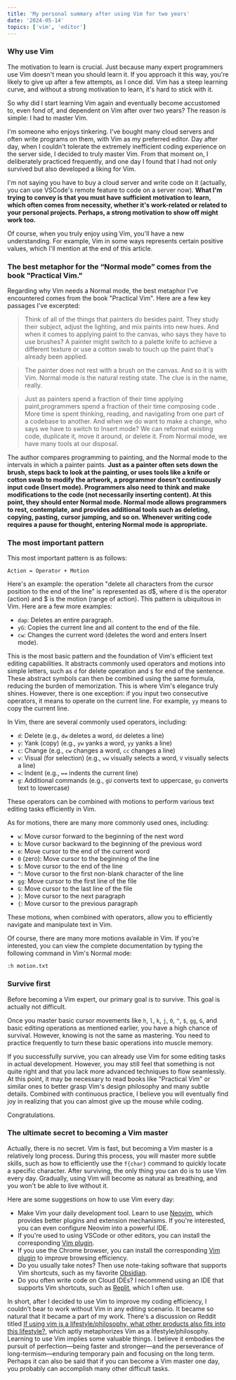 ```yaml
---
title: 'My personal summary after using Vim for two years'
date: '2024-05-14'
topics: ['vim', 'editor']
---
```


### Why use Vim

The motivation to learn is crucial. Just because many expert programmers use Vim doesn't mean you should learn it. If you approach it this way, you're likely to give up after a few attempts, as I once did. Vim has a steep learning curve, and without a strong motivation to learn, it's hard to stick with it.

So why did I start learning Vim again and eventually become accustomed to, even fond of, and dependent on Vim after over two years? The reason is simple: I had to master Vim.

I'm someone who enjoys tinkering. I've bought many cloud servers and often write programs on them, with Vim as my preferred editor. Day after day, when I couldn't tolerate the extremely inefficient coding experience on the server side, I decided to truly master Vim. From that moment on, I deliberately practiced frequently, and one day I found that I had not only survived but also developed a liking for Vim.

I'm not saying you have to buy a cloud server and write code on it (actually, you can use VSCode's remote feature to code on a server now). **What I'm trying to convey is that you must have sufficient motivation to learn, which often comes from necessity, whether it's work-related or related to your personal projects. Perhaps, a strong motivation to show off might work too.**

Of course, when you truly enjoy using Vim, you'll have a new understanding. For example, Vim in some ways represents certain positive values, which I'll mention at the end of this article.

### The best metaphor for the “Normal mode” comes from the book "Practical Vim."

Regarding why Vim needs a Normal mode, the best metaphor I've encountered comes from the book "Practical Vim". Here are a few key passages I've excerpted:

> Think of all of the things that painters do besides paint. They study their subject, adjust the lighting, and mix paints into new hues. And when it comes to applying paint to the canvas, who says they have to use brushes? A painter might switch to a palette knife to achieve a different texture or use a cotton swab to touch up the paint that's already been applied.

> The painter does not rest with a brush on the canvas. And so it is with Vim. Normal mode is the natural resting state. The clue is in the name, really.

> Just as painters spend a fraction of their time applying paint,programmers spend a fraction of their time composing code . More time is spent thinking, reading, and navigating from one part of a codebase to another. And when we do want to make a change, who says we have to switch to Insert mode? We can reformat existing code, duplicate it, move it around, or delete it. From Normal mode, we have many tools at our disposal.

The author compares programming to painting, and the Normal mode to the intervals in which a painter paints. **Just as a painter often sets down the brush, steps back to look at the painting, or uses tools like a knife or cotton swab to modify the artwork, a programmer doesn't continuously input code (Insert mode). Programmers also need to think and make modifications to the code (not necessarily inserting content). At this point, they should enter Normal mode. Normal mode allows programmers to rest, contemplate, and provides additional tools such as deleting, copying, pasting, cursor jumping, and so on. Whenever writing code requires a pause for thought, entering Normal mode is appropriate.**

### The most important pattern

This most important pattern is as follows:

```
Action = Operator + Motion
```

Here's an example: the operation "delete all characters from the cursor position to the end of the line" is represented as d$, where d is the operator (action) and $ is the motion (range of action). This pattern is ubiquitous in Vim. Here are a few more examples:

- `dap`: Deletes an entire paragraph.
- `yG`: Copies the current line and all content to the end of the file.
- `cw`: Changes the current word (deletes the word and enters Insert mode).

This is the most basic pattern and the foundation of Vim's efficient text editing capabilities. It abstracts commonly used operators and motions into simple letters, such as `d` for delete operation and `$` for end of the sentence. These abstract symbols can then be combined using the same formula, reducing the burden of memorization. This is where Vim's elegance truly shines. However, there is one exception: if you input two consecutive operators, it means to operate on the current line. For example, `yy` means to copy the current line.

In Vim, there are several commonly used operators, including:

- `d`: Delete (e.g., `dw` deletes a word, `dd` deletes a line)
- `y`: Yank (copy) (e.g., `yw` yanks a word, `yy` yanks a line)
- `c`: Change (e.g., `cw` changes a word, `cc` changes a line)
- `v`: Visual (for selection) (e.g., `vw` visually selects a word, `V` visually selects a line)
- `=`: Indent (e.g., `==` indents the current line)
- `g`: Additional commands (e.g., `gU` converts text to uppercase, `gu` converts text to lowercase)

These operators can be combined with motions to perform various text editing tasks efficiently in Vim.

As for motions, there are many more commonly used ones, including:

- `w`: Move cursor forward to the beginning of the next word
- `b`: Move cursor backward to the beginning of the previous word
- `e`: Move cursor to the end of the current word
- `0` (zero): Move cursor to the beginning of the line
- `$`: Move cursor to the end of the line
- `^`: Move cursor to the first non-blank character of the line
- `gg`: Move cursor to the first line of the file
- `G`: Move cursor to the last line of the file
- `}`: Move cursor to the next paragraph
- `{`: Move cursor to the previous paragraph

These motions, when combined with operators, allow you to efficiently navigate and manipulate text in Vim.

Of course, there are many more motions available in Vim. If you're interested, you can view the complete documentation by typing the following command in Vim's Normal mode:

```
:h motion.txt
```

### Survive first

Before becoming a Vim expert, our primary goal is to survive. This goal is actually not difficult.

Once you master basic cursor movements like `h`, `l`, `k`, `j`, `0`, `^`, `$`, `gg`, `G`, and basic editing operations as mentioned earlier, you have a high chance of survival. However, knowing is not the same as mastering. You need to practice frequently to turn these basic operations into muscle memory.

If you successfully survive, you can already use Vim for some editing tasks in actual development. However, you may still feel that something is not quite right and that you lack more advanced techniques to flow seamlessly. At this point, it may be necessary to read books like "Practical Vim" or similar ones to better grasp Vim's design philosophy and many subtle details. Combined with continuous practice, I believe you will eventually find joy in realizing that you can almost give up the mouse while coding.

Congratulations.

### The ultimate secret to becoming a Vim master

Actually, there is no secret. Vim is fast, but becoming a Vim master is a relatively long process. During this process, you will master more subtle skills, such as how to efficiently use the `f{char}` command to quickly locate a specific character. After surviving, the only thing you can do is to use Vim every day. Gradually, using Vim will become as natural as breathing, and you won't be able to live without it.

Here are some suggestions on how to use Vim every day:

- Make Vim your daily development tool. Learn to use [Neovim](https://neovim.io/), which provides better plugins and extension mechanisms. If you're interested, you can even configure Neovim into a powerful IDE.
- If you're used to using VSCode or other editors, you can install the corresponding [Vim plugin](https://marketplace.visualstudio.com/items?itemName=vscodevim.vim).
- If you use the Chrome browser, you can install the corresponding [Vim plugin](https://chrome.google.com/webstore/detail/vimium/dbepggeogbaibhgnhhndojpepiihcmeb) to improve browsing efficiency.
- Do you usually take notes? Then use note-taking software that supports Vim shortcuts, such as my favorite [Obsidian](https://obsidian.md/).
- Do you often write code on Cloud IDEs? I recommend using an IDE that supports Vim shortcuts, such as [Replit](https://replit.com/), which I often use.

In short, after I decided to use Vim to improve my coding efficiency, I couldn't bear to work without Vim in any editing scenario. It became so natural that it became a part of my work. There's a discussion on Reddit titled [If using vim is a lifestyle/philosophy, what other products also fits into this lifestyle?](https://www.reddit.com/r/vim/comments/q9zhrc/if_using_vim_is_a_lifestylephilosophy_what_other/), which aptly metaphorizes Vim as a lifestyle/philosophy. Learning to use Vim implies some valuable things. I believe it embodies the pursuit of perfection—being faster and stronger—and the perseverance of long-termism—enduring temporary pain and focusing on the long term. Perhaps it can also be said that if you can become a Vim master one day, you probably can accomplish many other difficult tasks.
